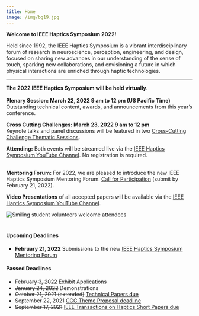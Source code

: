 ```yaml
---
title: Home
image: /img/bg19.jpg
---
```

**Welcome to IEEE Haptics Symposium 2022!**

Held since 1992, the IEEE Haptics Symposium is a vibrant interdisciplinary forum of research in neuroscience, perception, engineering, and design, focused on sharing new advances in our understanding of the sense of touch, sparking new collaborations, and envisioning a future in which physical interactions are enriched through haptic technologies.  

<hr>

**The 2022 IEEE Haptics Symposium will be held virtually**.  <br><br>
**Plenary Session: March 22, 2022 9 am to 12 pm (US Pacific Time)** <br>
Outstanding technical content, awards, and announcements from this year’s conference. 

**Cross Cutting Challenges: March 23, 2022 9 am to 12 pm** <br> 
Keynote talks and panel discussions will be featured in two <a href="https://2022.hapticssymposium.org/program/">Cross-Cutting Challenge Thematic Sessions</a>.<br>

**Attending:** Both events will be streamed live via the  <a href="https://www.youtube.com/channel/UC1YjMwrg8Hk6uAtyWb62yAw">IEEE Haptics Symposium YouTube Channel</a>.  No registration is required.  
<br>

**Mentoring Forum:** For 2022, we are pleased to introduce the new IEEE Haptics Symposium Mentoring Forum.    <a href="https://2022.hapticssymposium.org/presenting/mentoring-forum/">Call for Participation</a>  (submit by  February 21, 2022).
<br>

**Video Presentations** of all accepted papers will be available via the <a href="https://www.youtube.com/channel/UC1YjMwrg8Hk6uAtyWb62yAw">IEEE Haptics Symposium YouTube Channel</a>.



![Smiling student volunteers welcome attendees](/img/slide-image-6-crop.jpg)

<hr style="height:6px; visibility:hidden;" />

#### Upcoming Deadlines
 - **February 21, 2022** Submissions to the  new  <a href="https://2022.hapticssymposium.org/presenting/mentoring-forum/">IEEE Haptics Symposium Mentoring Forum</a>

 <!--  
- **TBA** [Works-in-Progress Papers](/presenting/work-in-progress-wip-papers/)
 - **November 19, 2021** [Cross-Cutting Challenges Individual Submission](/presenting/cross-cutting-challenges/) REMOVED on 1-5 by Greg
 - ~~October 13, 2021~~ **October 21, 2021 (extended)** [Technical Papers due](/presenting/technical-papers/) REMOVED ON 10-29 by Greg 
 -->

#### Passed Deadlines
 - ~~February 3, 2022~~ Exhibit Applications
 - ~~January 24, 2022~~ Demonstrations
 - ~~October 21, 2021 (extended)~~ [Technical Papers due](/presenting/technical-papers/)
 - ~~September 22, 2021~~ [CCC Theme Proposal deadline](/presenting/cross-cutting-challenges/)
 - ~~September 17, 2021~~ [IEEE Transactions on Haptics Short Papers due](/presenting/transactions-on-haptics-early-submission/)

<br>
